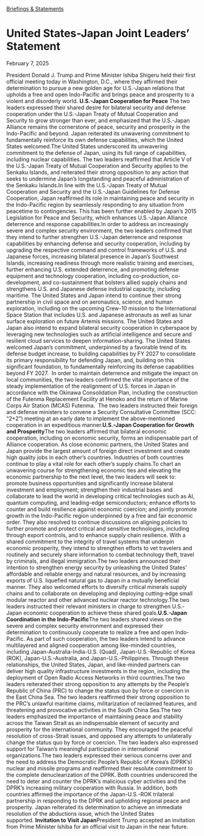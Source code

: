 [Briefings &amp; Statements](https://www.whitehouse.gov/briefings-statements/)

# 					United States-Japan Joint Leaders’ Statement				

February 7, 2025

President Donald J. Trump and Prime Minister Ishiba Shigeru held their first official meeting today in Washington, D.C., where they affirmed their determination to pursue a new golden age for U.S.-Japan relations that upholds a free and open Indo-Pacific and brings peace and prosperity to a violent and disorderly world. **U.S.-Japan Cooperation for Peace** The two leaders expressed their shared desire for bilateral security and defense cooperation under the U.S.-Japan Treaty of Mutual Cooperation and Security to grow stronger than ever, and emphasized that the U.S.-Japan Alliance remains the cornerstone of peace, security and prosperity in the Indo-Pacific and beyond. Japan reiterated its unwavering commitment to fundamentally reinforce its own defense capabilities, which the United States welcomed.The United States underscored its unwavering commitment to the defense of Japan, using its full range of capabilities, including nuclear capabilities. The two leaders reaffirmed that Article V of the U.S.-Japan Treaty of Mutual Cooperation and Security applies to the Senkaku Islands, and reiterated their strong opposition to any action that seeks to undermine Japan’s longstanding and peaceful administration of the Senkaku Islands.In line with the U.S.-Japan Treaty of Mutual Cooperation and Security and the U.S.-Japan Guidelines for Defense Cooperation, Japan reaffirmed its role in maintaining peace and security in the Indo-Pacific region by seamlessly responding to any situation from peacetime to contingencies. This has been further enabled by Japan’s 2015 Legislation for Peace and Security, which enhances U.S.-Japan Alliance deterrence and response capabilities.In order to address an increasingly severe and complex security environment, the two leaders confirmed that they intend to further strengthen U.S.-Japan deterrence and response capabilities by enhancing defense and security cooperation, including by upgrading the respective command and control frameworks of U.S. and Japanese forces, increasing bilateral presence in Japan’s Southwest Islands, increasing readiness through more realistic training and exercises, further enhancing U.S. extended deterrence, and promoting defense equipment and technology cooperation, including co-production, co-development, and co-sustainment that bolsters allied supply chains and strengthens U.S. and Japanese defense industrial capacity, including maritime. The United States and Japan intend to continue their strong partnership in civil space and on aeronautics, science, and human exploration, including on the upcoming Crew-10 mission to the International Space Station that includes U.S. and Japanese astronauts as well as lunar surface exploration on future Artemis missions. The United States and Japan also intend to expand bilateral security cooperation in cyberspace by leveraging new technologies such as artificial intelligence and secure and resilient cloud services to deepen information-sharing. The United States welcomed Japan’s commitment, underpinned by a favorable trend of its defense budget increase, to building capabilities by FY 2027 to consolidate its primary responsibility for defending Japan, and, building on this significant foundation, to fundamentally reinforcing its defense capabilities beyond FY 2027.  In order to maintain deterrence and mitigate the impact on local communities, the two leaders confirmed the vital importance of the steady implementation of the realignment of U.S. forces in Japan in accordance with the Okinawa Consolidation Plan, including the construction of the Futenma Replacement Facility at Henoko and the return of Marine Corps Air Station (MCAS) Futenma.  The two leaders instructed their foreign and defense ministers to convene a Security Consultative Committee (SCC: “2+2”) meeting at an early date to implement the above-mentioned cooperation in an expeditious manner.**U.S.-Japan Cooperation for Growth and Prosperity**The two leaders affirmed that bilateral economic cooperation, including on economic security, forms an indispensable part of Alliance cooperation. As close economic partners, the United States and Japan provide the largest amount of foreign direct investment and create high quality jobs in each other’s countries. Industries of both countries continue to play a vital role for each other’s supply chains.To chart an unwavering course for strengthening economic ties and elevating the economic partnership to the next level, the two leaders will seek to: promote business opportunities and significantly increase bilateral investment and employment; strengthen their industrial bases and collaborate to lead the world in developing critical technologies such as AI, quantum computing, and leading-edge semiconductors; enhance efforts to counter and build resilience against economic coercion; and jointly promote growth in the Indo-Pacific region underpinned by a free and fair economic order. They also resolved to continue discussions on aligning policies to further promote and protect critical and sensitive technologies, including through export controls, and to enhance supply chain resilience. With a shared commitment to the integrity of travel systems that underpin economic prosperity, they intend to strengthen efforts to vet travelers and routinely and securely share information to combat technology theft, travel by criminals, and illegal immigration.The two leaders announced their intention to strengthen energy security by unleashing the United States’ affordable and reliable energy and natural resources, and by increasing exports of U.S. liquefied natural gas to Japan in a mutually beneficial manner. They also welcomed efforts to diversify critical minerals supply chains and to collaborate on developing and deploying cutting-edge small modular reactor and other advanced nuclear reactor technology.The two leaders instructed their relevant ministers in charge to strengthen U.S.-Japan economic cooperation to achieve these shared goals.**U.S.-Japan Coordination in the Indo-Pacific**The two leaders shared views on the severe and complex security environment and expressed their determination to continuously cooperate to realize a free and open Indo-Pacific. As part of such cooperation, the two leaders intend to advance multilayered and aligned cooperation among like-minded countries, including Japan-Australia-India-U.S. (Quad), Japan-U.S.-Republic of Korea (ROK), Japan-U.S.-Australia, and Japan-U.S.-Philippines. Through these relationships, the United States, Japan, and like-minded partners can deliver high quality infrastructure investments in the region, including the deployment of Open Radio Access Networks in third countries.The two leaders reiterated their strong opposition to any attempts by the People’s Republic of China (PRC) to change the status quo by force or coercion in the East China Sea. The two leaders reaffirmed their strong opposition to the PRC’s unlawful maritime claims, militarization of reclaimed features, and threatening and provocative activities in the South China Sea.The two leaders emphasized the importance of maintaining peace and stability across the Taiwan Strait as an indispensable element of security and prosperity for the international community. They encouraged the peaceful resolution of cross-Strait issues, and opposed any attempts to unilaterally change the status quo by force or coercion. The two leaders also expressed support for Taiwan’s meaningful participation in international organizations.The two leaders expressed their serious concerns over and the need to address the Democratic People’s Republic of Korea’s (DPRK’s) nuclear and missile programs and reaffirmed their resolute commitment to the complete denuclearization of the DPRK. Both countries underscored the need to deter and counter the DPRK’s malicious cyber activities and the DPRK’s increasing military cooperation with Russia. In addition, both countries affirmed the importance of the Japan-U.S.-ROK trilateral partnership in responding to the DPRK and upholding regional peace and prosperity. Japan reiterated its determination to achieve an immediate resolution of the abductions issue, which the United States supported. **Invitation to Visit Japan**President Trump accepted an invitation from Prime Minister Ishiba for an official visit to Japan in the near future.
